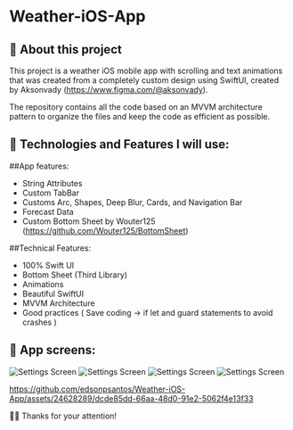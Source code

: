 # Weather-iOS-App

## 📱 About this project
This project is a weather iOS mobile app with scrolling and text animations that was created from a completely custom design using SwiftUI, created by Aksonvady (https://www.figma.com/@aksonvady).

The repository contains all the code based on an MVVM architecture pattern to organize the files and keep the code as efficient as possible.

##  🤔 Technologies and Features I will use:

##App features:
* String Attributes
* Custom TabBar
* Customs Arc, Shapes, Deep Blur, Cards, and Navigation Bar
* Forecast Data
* Custom Bottom Sheet by Wouter125 (https://github.com/Wouter125/BottomSheet)

##Technical Features:
* 100% Swift UI
* Bottom Sheet (Third Library)
* Animations
* Beautiful SwiftUI  
* MVVM Architecture
* Good practices ( Save coding -> if let and guard statements to avoid crashes )

##  📱 App screens:
![Settings Screen](https://github.com/edsonpsantos/images/blob/main/Weather/HomeView.png)
![Settings Screen](https://github.com/edsonpsantos/images/blob/main/Weather/ParalaxView.png)
![Settings Screen](https://github.com/edsonpsantos/images/blob/main/Weather/DetailView.png)
![Settings Screen](https://github.com/edsonpsantos/images/blob/main/Weather/SearchView.png)

https://github.com/edsonpsantos/Weather-iOS-App/assets/24628289/dcde85dd-66aa-48d0-91e2-5062f4e13f33




🙏🏽 Thanks for your attention! 
